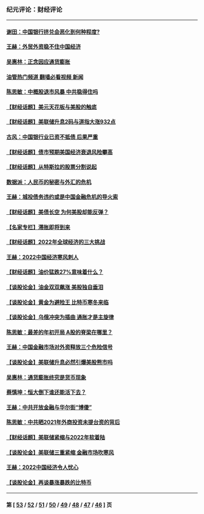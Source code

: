 ### 纪元评论：财经评论
---
#### [谢田：中国银行挤兑会恶化到何种程度?](../../pages/nsc1026/n13766965.md?06260330) 
#### [王赫：外贸外资稳不住中国经济](../../pages/nsc1026/n13753933.md?06260330) 
#### [吴惠林：正念因应通货膨胀](../../pages/nsc1026/n13750350.md?06260330) 
#### [油管热门频道 翻墙必看视频 新闻](ok?06260330)
#### [陈思敏：中概股退市风暴 中共稳得住吗](../../pages/nsc1026/n13738978.md?06260330) 
#### [【财经话题】美元天花板与美股的触底](../../pages/nsc1026/n13736495.md?06260330) 
#### [【财经话题】美联储升息2码与道指大涨932点](../../pages/nsc1026/n13727377.md?06260330) 
#### [古风：中国银行业已资不抵债 后果严重](../../pages/nsc1026/n13726111.md?06260330) 
#### [【财经话题】债市预期美国经济衰退风险攀高](../../pages/nsc1026/n13698043.md?06260330) 
#### [【财经话题】从特斯拉的股票分割说起](../../pages/nsc1026/n13679733.md?06260330) 
#### [数据派：人民币的秘密与外汇的危机](../../pages/nsc1026/n13667092.md?06260330) 
#### [王赫：城投债务违约或是中国金融危机的导火索](../../pages/nsc1026/n13665322.md?06260330) 
#### [【财经话题】美债长空 为何美股却能反弹？](../../pages/nsc1026/n13665895.md?06260330) 
#### [【名家专栏】滞胀即将到来](../../pages/nsc1026/n13658171.md?06260330) 
#### [【财经话题】2022年全球经济的三大挑战](../../pages/nsc1026/n13654423.md?06260330) 
#### [王赫：2022中国经济寒风刺人](../../pages/nsc1026/n13651403.md?06260330) 
#### [【财经话题】油价猛跌27%意味着什么？](../../pages/nsc1026/n13648767.md?06260330) 
#### [【谈股论金】油金双双飙涨 美股独自垂泪](../../pages/nsc1026/n13631742.md?06260330) 
#### [【谈股论金】黄金为避险王 比特币寒冬来临](../../pages/nsc1026/n13600406.md?06260330) 
#### [【谈股论金】乌俄冲突为插曲 通胀才是主旋律](../../pages/nsc1026/n13576797.md?06260330) 
#### [陈思敏：最差的年初开局 A股的脊梁在哪里？](../../pages/nsc1026/n13558359.md?06260330) 
#### [王赫：中国金融市场对外资释放三个危险信号](../../pages/nsc1026/n13546389.md?06260330) 
#### [【谈股论金】美联储升息必然引爆美股熊市吗](../../pages/nsc1026/n13519194.md?06260330) 
#### [吴惠林：通货膨胀终究是货币现象](../../pages/nsc1026/n13512979.md?06260330) 
#### [蔡慎坤：恒大倒下谁还能活下去？](../../pages/nsc1026/n13501831.md?06260330) 
#### [王赫：中共开放金融与华尔街“博傻”](../../pages/nsc1026/n13501138.md?06260330) 
#### [陈思敏：中共晒2021年外商投资未提台资的背后](../../pages/nsc1026/n13501057.md?06260330) 
#### [【财经话题】美联储紧缩与2022年软着陆](../../pages/nsc1026/n13498354.md?06260330) 
#### [【谈股论金】美联储三重紧缩 金融市场吹寒风](../../pages/nsc1026/n13487202.md?06260330) 
#### [王赫：2022中国经济令人忧心](../../pages/nsc1026/n13480433.md?06260330) 
#### [【谈股论金】再谈暴涨暴跌的比特币](../../pages/nsc1026/n13428036.md?06260330) 

---
#### 第 [ [53](./53.md?06260330) / [52](./52.md?06260330) / [51](./51.md?06260330) / [50](./50.md?06260330) / [49](./49.md?06260330) / [48](./48.md?06260330) / [47](./47.md?06260330) / [46](./46.md?06260330) ] 页
